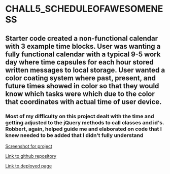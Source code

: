 # CHALL5_SCHEDULEOFAWESOMENESS

## Starter code created a non-functional calendar with 3 example time blocks. User was wanting a fully functional calendar with a typical 9-5 work day where time capsules for each hour stored written messages to local storage. User wanted a color coating system where past, present, and future times showed in color so that they would know which tasks were which due to the color that coordinates with actual time of user device.

### Most of my difficulty on this project dealt with the time and getting adjusted to the jQuery methods to call classes and id's. Robbert, again, helped guide me and elaborated on code that I knew needed to be added that I didn't fully understand

[Screenshot for project](./assets/images/CHALL5SCREENSHOT.png)

[Link to github repository](https://github.com/jayrodbutray/CHALL5_SCHEDULEOFAWESOMENESS)

[Link to deployed page](https://jayrodbutray.github.io/CHALL5_SCHEDULEOFAWESOMENESS/)